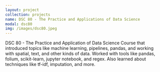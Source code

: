 ```yaml
---
layout: project
collection: projects
name: DSC 80 - The Practice and Applications of Data Science
modal: dsc80
img: /images/dsc80.jpeg
---
```


DSC 80 - The Practice and Application of Data Science
Course that introduced topics like machine learning, pipelines, pandas, and 
working with spatial, text, and other kinds of data. Worked with tools like 
pandas, folium, scikit-learn, jupyter notebook, and regex. Also learned about 
techniques like tf-idf, imputation, and more.